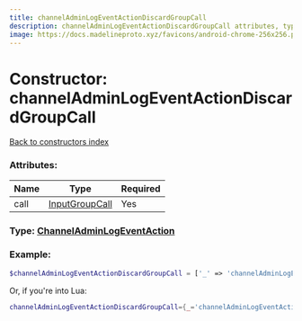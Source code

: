 ```yaml
---
title: channelAdminLogEventActionDiscardGroupCall
description: channelAdminLogEventActionDiscardGroupCall attributes, type and example
image: https://docs.madelineproto.xyz/favicons/android-chrome-256x256.png
---
```

# Constructor: channelAdminLogEventActionDiscardGroupCall  
[Back to constructors index](index.md)



### Attributes:

| Name     |    Type       | Required |
|----------|---------------|----------|
|call|[InputGroupCall](../types/InputGroupCall.md) | Yes|



### Type: [ChannelAdminLogEventAction](../types/ChannelAdminLogEventAction.md)


### Example:

```php
$channelAdminLogEventActionDiscardGroupCall = ['_' => 'channelAdminLogEventActionDiscardGroupCall', 'call' => InputGroupCall];
```  


Or, if you're into Lua:

```lua
channelAdminLogEventActionDiscardGroupCall={_='channelAdminLogEventActionDiscardGroupCall', call=InputGroupCall}

```


